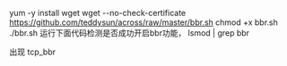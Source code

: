 yum -y install wget
wget --no-check-certificate https://github.com/teddysun/across/raw/master/bbr.sh
chmod +x bbr.sh
./bbr.sh
运行下面代码检测是否成功开启bbr功能，
lsmod | grep bbr

出现 tcp_bbr           
